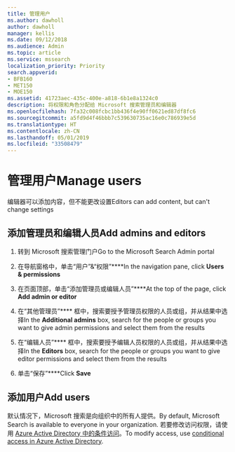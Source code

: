 ```yaml
---
title: 管理用户
ms.author: dawholl
author: dawholl
manager: kellis
ms.date: 09/12/2018
ms.audience: Admin
ms.topic: article
ms.service: mssearch
localization_priority: Priority
search.appverid:
- BFB160
- MET150
- MOE150
ms.assetid: 41723aec-435c-400e-a818-6b1e8a1324c0
description: 将权限和角色分配给 Microsoft 搜索管理员和编辑器
ms.openlocfilehash: 7fa32c008fcbc1bb436f4e90ff0621ed87df8fc6
ms.sourcegitcommit: a5fd9d4f46bbb7c539630735ac16e0c786939e5d
ms.translationtype: HT
ms.contentlocale: zh-CN
ms.lasthandoff: 05/01/2019
ms.locfileid: "33508479"
---
```

# <a name="manage-users"></a><span data-ttu-id="74185-103">管理用户</span><span class="sxs-lookup"><span data-stu-id="74185-103">Manage users</span></span>

<span data-ttu-id="74185-104">编辑器可以添加内容，但不能更改设置</span><span class="sxs-lookup"><span data-stu-id="74185-104">Editors can add content, but can't change settings</span></span>
  
## <a name="add-admins-and-editors"></a><span data-ttu-id="74185-105">添加管理员和编辑人员</span><span class="sxs-lookup"><span data-stu-id="74185-105">Add admins and editors</span></span>

1. <span data-ttu-id="74185-106">转到 Microsoft 搜索管理门户</span><span class="sxs-lookup"><span data-stu-id="74185-106">Go to the Microsoft Search Admin portal</span></span>
    
2. <span data-ttu-id="74185-107">在导航窗格中，单击“用户”&amp;“权限”\*\*\*\*</span><span class="sxs-lookup"><span data-stu-id="74185-107">In the navigation pane, click **Users &amp; permissions**</span></span>
    
3. <span data-ttu-id="74185-108">在页面顶部，单击“添加管理员或编辑人员”\*\*\*\*</span><span class="sxs-lookup"><span data-stu-id="74185-108">At the top of the page, click **Add admin or editor**</span></span>
    
4. <span data-ttu-id="74185-109">在“其他管理员”\*\*\*\* 框中，搜索要授予管理员权限的人员或组，并从结果中选择</span><span class="sxs-lookup"><span data-stu-id="74185-109">In the **Additional admins** box, search for the people or groups you want to give admin permissions and select them from the results</span></span> 
    
5. <span data-ttu-id="74185-110">在“编辑人员”\*\*\*\* 框中，搜索要授予编辑人员权限的人员或组，并从结果中选择</span><span class="sxs-lookup"><span data-stu-id="74185-110">In the **Editors** box, search for the people or groups you want to give editor permissions and select them from the results</span></span> 
    
6. <span data-ttu-id="74185-111">单击“保存”\*\*\*\*</span><span class="sxs-lookup"><span data-stu-id="74185-111">Click **Save**</span></span>
    
## <a name="add-users"></a><span data-ttu-id="74185-112">添加用户</span><span class="sxs-lookup"><span data-stu-id="74185-112">Add users</span></span>

<span data-ttu-id="74185-113">默认情况下，Microsoft 搜索是向组织中的所有人提供。</span><span class="sxs-lookup"><span data-stu-id="74185-113">By default, Microsoft Search is available to everyone in your organization.</span></span> <span data-ttu-id="74185-114">若要修改访问权限，请使用 [Azure Active Directory 中的条件访问](https://docs.microsoft.com/zh-CN/azure/active-directory/conditional-access/overview)。</span><span class="sxs-lookup"><span data-stu-id="74185-114">To modify access, use [conditional access in Azure Active Directory](https://docs.microsoft.com/zh-CN/azure/active-directory/conditional-access/overview).</span></span>